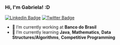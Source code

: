### Hi, I'm Gabriela! :D
[![Linkedin Badge](https://img.shields.io/badge/-LinkedIn-blue?style=flat-square&logo=Linkedin&logoColor=white&link=https://www.linkedin.com/in/gabriela-guedes-a59b9b12b//)](https://www.linkedin.com/in/gabriela-guedes-a59b9b12b//)
[![Twitter Badge](https://img.shields.io/badge/-Twitter-1ca0f1?style=flat-square&labelColor=1ca0f1&logo=twitter&logoColor=white&link=https://twitter.com/gabidevjava)](https://twitter.com/gabi_devjava)

- 🔭 I’m currently working at **Banco do Brasil**
- 🌱 I’m currently learning **Java**, **Mathematics**, **Data Structures/Algorithms**, **Competitive Programming**

